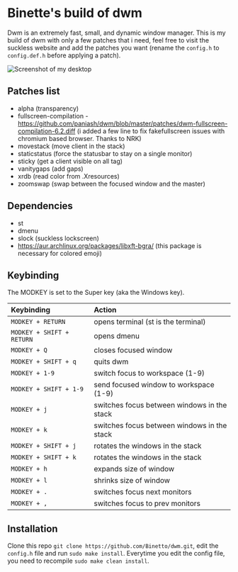 # Binette's build of dwm

Dwm is an extremely fast, small, and dynamic window manager. This is my build of dwm with only a few patches that i need, feel free to visit the suckless website and add the patches you want (rename the `config.h` to `config.def.h` before applying a patch). 

![Screenshot of my desktop](https://raw.githubusercontent.com/Binetto/dwm/master/screenshot.png)

## Patches list
+ alpha (transparency)
+ fullscreen-compilation - https://github.com/paniash/dwm/blob/master/patches/dwm-fullscreen-compilation-6.2.diff (i added a few line to fix fakefullscreen issues with chromium based browser. Thanks to NRK)
+ movestack (move client in the stack)
+ staticstatus (force the statusbar to stay on a single monitor)
+ sticky (get a client visible on all tag)
+ vanitygaps (add gaps)
+ xrdb (read color from .Xresources)
+ zoomswap (swap between the focused window and the master)

## Dependencies
+ st
+ dmenu
+ slock (suckless lockscreen)
+ https://aur.archlinux.org/packages/libxft-bgra/ (this package is necessary for colored emoji)

## Keybinding
The MODKEY is set to the Super key (aka the Windows key).

| Keybinding | Action |
| :--- | :--- |
| `MODKEY + RETURN` | opens terminal (st is the terminal) |
| `MODKEY + SHIFT + RETURN` | opens dmenu |
| `MODKEY + Q` | closes focused window |
| `MODKEY + SHIFT + q` | quits dwm |
| `MODKEY + 1-9` | switch focus to workspace (1-9) |
| `MODKEY + SHIFT + 1-9` | send focused window to workspace (1-9) |
| `MODKEY + j` | switches focus between windows in the stack |
| `MODKEY + k` | switches focus between windows in the stack |
| `MODKEY + SHIFT + j` | rotates the windows in the stack |
| `MODKEY + SHIFT + k` | rotates the windows in the stack |
| `MODKEY + h` | expands size of window |
| `MODKEY + l` | shrinks size of window |
| `MODKEY + .` | switches focus next monitors |
| `MODKEY + ,` | switches focus to prev monitors |

## Installation
Clone this repo `git clone https://github.com/Binetto/dwm.git`, edit the `config.h` file and run `sudo make install`.
Everytime you edit the config file, you need to recompile `sudo make clean install`.
